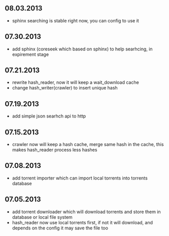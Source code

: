 ## 08.03.2013

* sphinx searching is stable right now, you can config to use it

## 07.30.2013

* add sphinx (coreseek which based on sphinx) to help searhcing, in expirement stage

## 07.21.2013

* rewrite hash_reader, now it will keep a wait_download cache
* change hash_writer(crawler) to insert unique hash

## 07.19.2013

* add simple json searhch api to http

## 07.15.2013

* crawler now will keep a hash cache, merge same hash in the cache, this makes hash_reader process less hashes

## 07.08.2013

* add torrent importer which can import local torrents into torrents database

## 07.05.2013

* add torrent downloader which will download torrents and store them in database or local file system
* hash_reader now use local torrents first, if not it will download, and depends on the config it may save the file too

